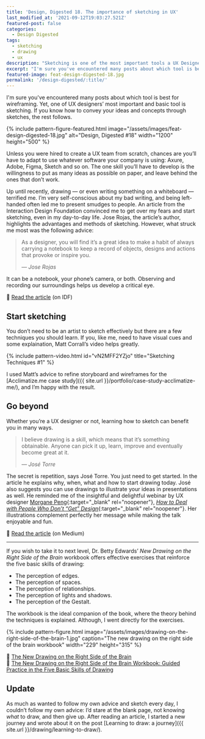 ```yaml
---
title: 'Design, Digested 18. The importance of sketching in UX'
last_modified_at: '2021-09-12T19:03:27.521Z'
featured-post: false
categories:
  - Design Digested
tags:
  - sketching
  - drawing
  - ux
description: "Sketching is one of the most important tools a UX Designer should master. Let's explore why, how, and go beyond."
excerpt: "I'm sure you've encountered many posts about which tool is best for wireframing. Yet, one of UX designers' most important and basic tool is sketching."
featured-image: feat-design-digested-18.jpg
permalink: '/design-digested/:title/'
---
```

<p class="lead">I'm sure you've encountered many posts about which tool is best for wireframing. Yet, one of UX designers’ most important and basic tool is sketching. If you know how to convey your ideas and concepts through sketches, the rest follows.</p>

<!--more-->

{% include pattern-figure-featured.html image="/assets/images/feat-design-digested-18.jpg" alt="Design, Digested #18" width="1200" height="500" %}

Unless you were hired to create a UX team from scratch, chances are you’ll have to adapt to use whatever software your company is using: Axure, Adobe, Figma, Sketch and so on. The one skill you’ll have to develop is the willingness to put as many ideas as possible on paper, and leave behind the ones that don’t work.

Up until recently, drawing — or even writing something on a whiteboard — terrified me. I’m very self-conscious about my bad writing, and being left-handed often led me to present smudges to people. An article from the Interaction Design Foundation convinced me to get over my fears and start sketching, even in my day-to-day life. Jose Rojas, the article’s author, highlights the advantages and methods of sketching. However, what struck me most was the following advice:

> As a designer, you will find it’s a great idea to make a habit of always carrying a notebook to keep a record of objects, designs and actions that provoke or inspire you.
>
> <cite>— Jose Rojas</cite>

It can be a notebook, your phone’s camera, or both. Observing and recording our surroundings helps us develop a critical eye.

<p class="detached">🔗 <a href="https://www.interaction-design.org/literature/article/etch-a-sketch-how-to-use-sketching-in-user-experience-design" target="_blank" rel="noopener">Read the article</a> (on IDF)</p>

## Start sketching

You don’t need to be an artist to sketch effectively but there are a few techniques you should learn. If you, like me, need to have visual cues and some explaination, Matt Corrall’s video helps greatly.

{% include pattern-video.html id="vN2MFF2YZjo" title="Sketching Techniques #1" %}

I used Matt’s advice to refine storyboard and wireframes for the [Acclimatize.me case study]({{ site.url }}/portfolio/case-study-acclimatize-me/), and I’m happy with the result.

## Go beyond

Whether you’re a UX designer or not, learning how to sketch can benefit you in many ways.

> I believe drawing is a skill, which means that it’s something obtainable. Anyone can pick it up, learn, improve and eventually become great at it.
>
> <cite>— José Torre</cite>

The secret is repetition, says José Torre. You just need to get started. In the article he explains why, when, what and how to start drawing today. José also suggests you can use drawings to illustrate your ideas in presentations as well. He reminded me of the insightful and delightful webinar by UX designer [Morgane Peng](https://www.morganepeng.com/){:target="_blank" rel="noopener"}, [_How to Deal with People Who Don’t “Get” Design_](https://youtu.be/jXkMWvXx3MI){:target="_blank" rel="noopener"}. Her illustrations complement perfectly her message while making the talk enjoyable and fun.

<p class="detached">🔗 <a href="https://uxdesign.cc/why-should-you-start-drawing-today-6e7fb8956bd7" target="_blank" rel="noopener">Read the article</a> (on Medium)</p>

<hr>

If you wish to take it to next level, Dr. Betty Edwards’ _New Drawing on the Right Side of the Brain_ workbook offers effective exercises that reinforce the five basic skills of drawing:

<ul class="smd-ul">
<li>The perception of edges.</li>
<li>The perception of spaces.</li>
<li>The perception of relationships.</li>
<li>The perception of lights and shadows.</li>
<li>The perception of the Gestalt.</li>
</ul>

The workbook is the ideal companion of the book, where the theory behind the techniques is explained. Although, I went directly for the exercises.

{% include pattern-figure.html image="/assets/images/drawing-on-the-right-side-of-the-brain-1.jpg" caption="The new drawing on the right side of the brain workbook" width="229" height="315" %}

<p class="detached">🔗 <a href="https://www.goodreads.com/book/show/627206.The_New_Drawing_on_the_Right_Side_of_the_Brain" target="_blank" rel="noopener">The New Drawing on the Right Side of the Brain</a><br>
🔗 <a href="https://www.goodreads.com/book/show/74124.The_New_Drawing_on_the_Right_Side_of_the_Brain_Workbook" target="_blank" rel="noopener">The New Drawing on the Right Side of the Brain Workbook: Guided Practice in the Five Basic Skills of Drawing</a></p>

## Update

As much as wanted to follow my own advice and sketch every day, I couldn’t follow my own advice: I’d stare at the blank page, not knowing _what_ to draw, and then give up. After reading an article, I started a new journey and wrote about it on the post [Learning to draw: a journey]({{ site.url }}/drawing/learning-to-draw/).

<!-- <small>Photo and design by Silvia Maggi</small> -->
